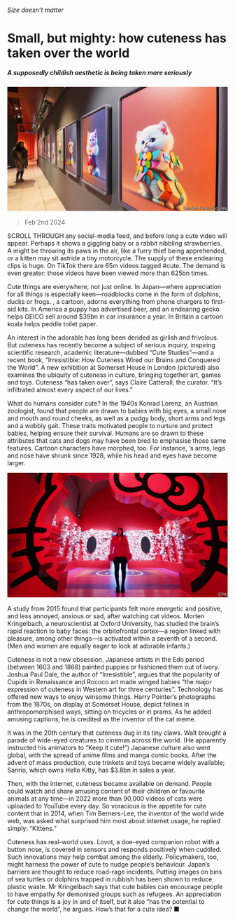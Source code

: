 ###### Size doesn’t matter

# Small, but mighty: how cuteness has taken over the world 

##### A supposedly childish aesthetic is being taken more seriously 

![image](images/20240210_CUP002.jpg) 

> Feb 2nd 2024 

SCROLL THROUGH any social-media feed, and before long a cute video will appear. Perhaps it shows a giggling baby or a rabbit nibbling strawberries. A  might be throwing its paws in the air, like a furry thief being apprehended, or a kitten may sit astride a tiny motorcycle. The supply of these endearing clips is huge. On TikTok there are 65m videos tagged #cute. The demand is even greater: those videos have been viewed more than 625bn times.

Cute things are everywhere, not just online. In Japan—where appreciation for all things is especially keen—roadblocks come in the form of dolphins, ducks or frogs. , a cartoon, adorns everything from phone chargers to first-aid kits. In America a puppy has advertised beer, and an endearing gecko helps GEICO sell around $39bn in car insurance a year. In Britain a cartoon koala helps peddle toilet paper.

An interest in the adorable has long been derided as girlish and frivolous. But cuteness has recently become a subject of serious inquiry, inspiring scientific research, academic literature—dubbed “Cute Studies”—and a recent book, “Irresistible: How Cuteness Wired our Brains and Conquered the World”. A new exhibition at Somerset House in London (pictured) also examines the ubiquity of cuteness in culture, bringing together art, games and toys. Cuteness “has taken over”, says Claire Catterall, the curator. “It’s infiltrated almost every aspect of our lives.” 

What do humans consider cute? In the 1940s Konrad Lorenz, an Austrian zoologist, found that people are drawn to babies with big eyes, a small nose and mouth and round cheeks, as well as a pudgy body, short arms and legs and a wobbly gait. These traits motivated people to nurture and protect babies, helping ensure their survival. Humans are so drawn to these attributes that cats and dogs may have been bred to emphasise those same features. Cartoon characters have morphed, too. For instance, ’s arms, legs and nose have shrunk since 1928, while his head and eyes have become larger.

![image](images/20240210_CUP502.jpg) 


A study from 2015 found that participants felt more energetic and positive, and less annoyed, anxious or sad, after watching cat videos. Morten Kringelbach, a neuroscientist at Oxford University, has studied the brain’s rapid reaction to baby faces: the orbitofrontal cortex—a region linked with pleasure, among other things—is activated within a seventh of a second. (Men and women are equally eager to look at adorable infants.)

Cuteness is not a new obsession. Japanese artists in the Edo period (between 1603 and 1868) painted puppies or fashioned them out of ivory. Joshua Paul Dale, the author of “Irresistible”, argues that the popularity of Cupids in Renaissance and Rococo art made winged babies “the major expression of cuteness in Western art for three centuries”. Technology has offered new ways to enjoy winsome things. Harry Pointer’s photographs from the 1870s, on display at Somerset House, depict felines in anthropomorphised ways, sitting on tricycles or in prams. As he added amusing captions, he is credited as the inventor of the cat meme.

It was in the 20th century that cuteness dug in its tiny claws. Walt  brought a parade of wide-eyed creatures to cinemas across the world. (He apparently instructed his animators to “Keep it cute!”) Japanese culture also went global, with the spread of anime films and manga comic books. After the advent of mass production, cute trinkets and toys became widely available; Sanrio, which owns Hello Kitty, has $3.8bn in sales a year. 

Then, with the internet, cuteness became available on demand. People could watch and share amusing content of their children or favourite animals at any time—in 2022 more than 90,000 videos of cats were uploaded to YouTube every day. So voracious is the appetite for cute content that in 2014, when Tim Berners-Lee, the inventor of the world wide web, was asked what surprised him most about internet usage, he replied simply: “Kittens.”

Cuteness has real-world uses. Lovot, a doe-eyed companion robot with a button nose, is covered in sensors and responds positively when cuddled. Such innovations may help combat  among the elderly. Policymakers, too, might harness the power of cute to nudge people’s behaviour. Japan’s barriers are thought to reduce road-rage incidents. Putting images on bins of sea turtles or dolphins trapped in rubbish has been shown to reduce plastic waste. Mr Kringelbach says that cute babies can encourage people to have empathy for demonised groups such as refugees. An appreciation for cute things is a joy in and of itself, but it also “has the potential to change the world”, he argues. How’s that for a cute idea? ■


